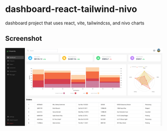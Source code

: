 # dashboard-react-tailwind-nivo

dashboard project that uses react, vite, tailwindcss, and nivo charts

## Screenshot
![Screenshot](./assets/screenshot.png)
